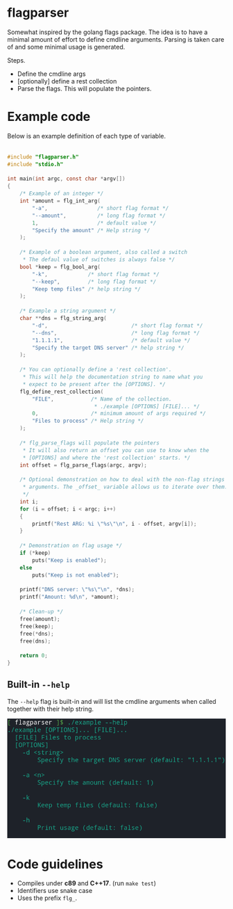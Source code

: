 
# flagparser

Somewhat inspired by the golang flags package. 
The idea is to have a minimal amount of effort to define cmdline 
arguments. Parsing is taken care of and some minimal usage is 
generated.

Steps.

- Define the cmdline args
- [optionally] define a rest collection
- Parse the flags. This will populate the pointers.


# Example code

Below is an example definition of each type of variable.

```c

#include "flagparser.h"
#include "stdio.h"

int main(int argc, const char *argv[])
{
    /* Example of an integer */
    int *amount = flg_int_arg(
        "-a",                /* short flag format */
        "--amount",          /* long flag format */
        1,                   /* default value */
        "Specify the amount" /* Help string */
    );

    /* Example of a boolean argument, also called a switch
     * The defaul value of switches is always false */
    bool *keep = flg_bool_arg(
        "-k",             /* short flag format */
        "--keep",         /* long flag format */
        "Keep temp files" /* help string */
    );

    /* Example a string argument */
    char **dns = flg_string_arg(
        "-d",                           /* short flag format */
        "--dns",                        /* long flag format */
        "1.1.1.1",                      /* default value */
        "Specify the target DNS server" /* help string */
    );
    
    /* You can optionally define a 'rest collection'.
     * This will help the documentation string to name what you
     * expect to be present after the [OPTIONS]. */
    flg_define_rest_collection(
        "FILE",            /* Name of the collection.
                            * ./example [OPTIONS] [FILE]... */
        0,                 /* minimum amount of args required */
        "Files to process" /* Help string */
    );

    /* flg_parse_flags will populate the pointers 
     * It will also return an offset you can use to know when the 
     * [OPTIONS] and where the 'rest collection' starts. */
    int offset = flg_parse_flags(argc, argv);

    /* Optional demonstration on how to deal with the non-flag strings
     * arguments. The _offset_ variable allows us to iterate over them.
     */
    int i;
    for (i = offset; i < argc; i++)
    {
        printf("Rest ARG: %i \"%s\"\n", i - offset, argv[i]);
    }
    
    /* Demonstration on flag usage */
    if (*keep)
        puts("Keep is enabled");
    else
        puts("Keep is not enabled");
    
    printf("DNS server: \"%s\"\n", *dns);
    printf("Amount: %d\n", *amount);

    /* Clean-up */
    free(amount);
    free(keep);
    free(*dns);
    free(dns);

    return 0;
}
```

## Built-in `--help`

The `--help` flag is built-in and will list the cmdline 
arguments when called together with their help string.

![built-in help example](images/example-help.png)


# Code guidelines

- Compiles under **c89** and **C++17**. (run `make test`)
- Identifiers use snake case
- Uses the prefix `flg_`.
